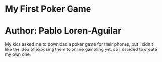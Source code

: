 # My First Poker Game


# Author: Pablo Loren-Aguilar

My kids asked me to download a poker game for their phones, but I didn't like the idea of exposing them to online gambling yet, so I decided to create my own one.
